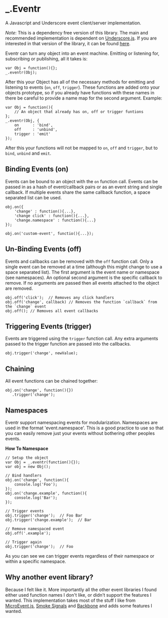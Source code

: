 # _.Eventr

A Javascript and Underscore event client/server implementation.

*Note*: This is a dependency free version of this library.  The main and recommended implementation is dependent on [Underscore.js](http://documentcloud.github.com/underscore/).  If you are interested in that version of the library, it can be found [here](https://github.com/wesleytodd/_.Eventr).

Eventr can turn any object into an event machine.  Emitting or listening for, subscribing or publishing, all it takes is:

    var Obj = function(){};
    _.eventr(Obj);

After this your Object has all of the necessary methods for emitting and listening to events (`on`, `off`, `trigger`).  These functions are added onto your objects prototype, so if you already have functions with these names in there be careful to provide a name map for the second argument.  Example:

    var Obj = function(){
        // An object that already has on, off or trigger funtions
    };
    _.eventr(Obj, {
        on      : 'bind',
        off     : 'unbind',
        trigger : 'emit'
    });

After this your functions will not be mapped to `on`, `off` and `trigger`, but to `bind`, `unbind` and `emit`.

## Binding Events (on)

Events can be bound to an object with the `on` function call.  Events can be passed in as a hash of event/callback pairs or as an event string and single callback.  If multiple events share the same callback function, a space separated list can be used.

    obj.on({
        'change' : function(){...},
        'change click' : function(){...},
        'change.namespace' : function(){...}
    });

    obj.on('custom-event', functio(){...});

## Un-Binding Events (off)

Events and callbacks can be removed with the `off` function call.  Only a single event can be removed at a time (although this might change to use a space separated list).  The first argument is the event name or namespace (see namespaces).  An optional second argument is the specific callback to remove.  If no arguments are passed then all events attached to the object are removed.

    obj.off('click');  // Removes any click handlers
    obj.off('change', callback) // Removes the function `callback` from the `change` event
    obj.off(); // Removes all event callbacks

## Triggering Events (trigger)

Events are triggered using the `trigger` function call.  Any extra arguments passed to the trigger function are passed into the callbacks.

    obj.trigger('change', newValue);

## Chaining

All event functions can be chained together:

    obj.on('change', function(){})
       .trigger('change');

## Namespaces

Eventr support namespacing events for modularization.  Namespaces are used in the format 'event.namespace'.  This is a good practice to use so that you can easily remove just your events without bothering other peoples events.

**How To Namespace**

    // Setup the object
    var Obj = _.eventr(function(){});
    var obj = new Obj();
    
    // Bind handlers
    obj.on('change', function(){
        console.log('Foo');
    });
    obj.on('change.example', function(){
        console.log('Bar');
    });

    // Trigger events
    obj.trigger('change');  // Foo Bar
    obj.trigger('change.example');  // Bar

    // Remove namespaced event
    obj.off('.example');

    // Trigger again
    obj.trigger('change');  // Foo

As you can see we can trigger events regardless of their namespace or within a specific namespace.

## Why another event library?

Because I felt like it.  More importantly all the other event libraries I found either used function names I don't like, or didn't support the features I wanted.  This implementation takes most of the stuff I like from [MicroEvent.js](https://github.com/jeromeetienne/microevent.js), [Smoke Signals](https://github.com/bentomas/smokesignals) and [Backbone](https://github.com/documentcloud/backbone) and adds some features I wanted.
